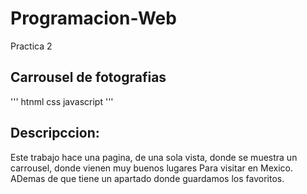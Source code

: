 # Programacion-Web
Practica 2
## Carrousel de fotografias
''' htnml
 css
 javascript
'''
## Descripccion: 
Este trabajo hace una pagina, de una sola vista, donde se muestra un carrousel, donde vienen muy buenos lugares
Para visitar en Mexico.
ADemas de que tiene un apartado donde guardamos los favoritos.
